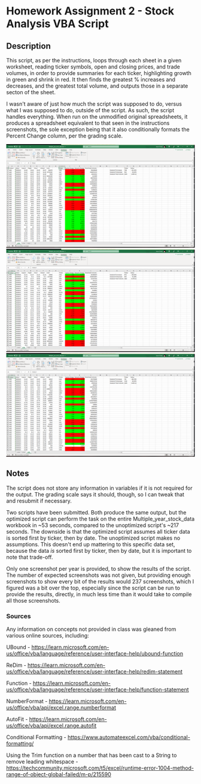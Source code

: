 # Homework Assignment 2 - Stock Analysis VBA Script

## Description

This script, as per the instructions, loops through each sheet in a given worksheet, reading ticker symbols, open and closing prices, and trade volumes, in order to provide summaries for each ticker, highlighting growth in green and shrink in red. It then finds the greatest % increases and decreases, and the greatest total volume, and outputs those in a separate secton of the sheet.

I wasn't aware of just how much the script was supposed to do, versus what I was supposed to do, outside of the script. As such, the script handles everything. When run on the unmodified original spreadsheets, it produces a spreadsheet equivalent to that seen in the instructions screenshots, the sole exception being that it also conditionally formats the Percent Change column, per the grading scale.

![2018 summary screenshot](Multiple_year_stock_data_2018.png "2018")
![2019 summary screenshot](Multiple_year_stock_data_2019.png "2019")
![2020 summary screenshot](Multiple_year_stock_data_2020.png "2020")

## Notes

The script does not store any information in variables if it is not required for the output. The grading scale says it should, though, so I can tweak that and resubmit if necessary.

Two scripts have been submitted. Both produce the same output, but the optimized script can perform the task on the entire Multiple_year_stock_data workbook in ~53 seconds, compared to the unoptimized script's ~217 seconds. The downside is that the optimized script assumes all ticker data is sorted first by ticker, then by date. The unoptimized script makes no assumptions. This doesn't end up mattering to this specific data set, because the data *is* sorted first by ticker, then by date, but it is important to note that trade-off.

Only one screenshot per year is provided, to show the results of the script. The number of expected screenshots was not given, but providing enough screenshots to show every bit of the results would 237 screenshots, which I figured was a bit over the top, especially since the script can be run to provide the results, directly, in much less time than it would take to compile all those screenshots.

### Sources

Any information on concepts not provided in class was gleaned from various online sources, including:

UBound - https://learn.microsoft.com/en-us/office/vba/language/reference/user-interface-help/ubound-function

ReDim - https://learn.microsoft.com/en-us/office/vba/language/reference/user-interface-help/redim-statement

Function - https://learn.microsoft.com/en-us/office/vba/language/reference/user-interface-help/function-statement

NumberFormat - https://learn.microsoft.com/en-us/office/vba/api/excel.range.numberformat

AutoFit - https://learn.microsoft.com/en-us/office/vba/api/excel.range.autofit

Conditional Formatting - https://www.automateexcel.com/vba/conditional-formatting/

Using the Trim function on a number that has been cast to a String to remove leading whitespace - https://techcommunity.microsoft.com/t5/excel/runtime-error-1004-method-range-of-object-global-failed/m-p/215590
